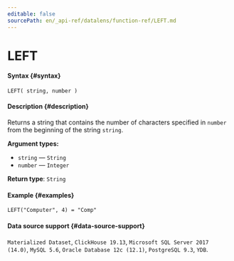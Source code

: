 ```yaml
---
editable: false
sourcePath: en/_api-ref/datalens/function-ref/LEFT.md
---
```


# LEFT



#### Syntax {#syntax}


```
LEFT( string, number )
```

#### Description {#description}
Returns a string that contains the number of characters specified in `number` from the beginning of the string `string`.

**Argument types:**
- `string` — `String`
- `number` — `Integer`


**Return type**: `String`

#### Example {#examples}

```
LEFT("Computer", 4) = "Comp"
```


#### Data source support {#data-source-support}

`Materialized Dataset`, `ClickHouse 19.13`, `Microsoft SQL Server 2017 (14.0)`, `MySQL 5.6`, `Oracle Database 12c (12.1)`, `PostgreSQL 9.3`, `YDB`.
